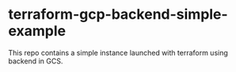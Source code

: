 # terraform-gcp-backend-simple-example
This repo contains a simple instance launched with terraform using backend in GCS.
